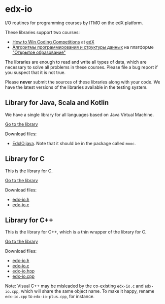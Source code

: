 # edx-io
I/O routines for programming courses by ITMO on the edX platform.

These libraries support two courses:
* [How to Win Coding Competitions](https://courses.edx.org/courses/course-v1:ITMOx+I2CPx+3T2017/course/) at [edX](https://edx.org)
* [Алгоритмы программирования и структуры данных](https://openedu.ru/course/ITMOUniversity/PADS/) на платформе ["Открытое образование"](https://openedu.ru)

The libraries are enough to read and write all types of data, which are necessary to solve all problems in these courses. Please file a bug report if you suspect that it is not true.

Please **never** submit the sources of these libraries along with your code. We have the latest versions of the libraries available in the testing system.

## Library for Java, Scala and Kotlin

We have a single library for all languages based on Java Virtual Machine.

[Go to the library](https://github.com/mbuzdalov/edx-io/tree/master/src/jvm)

Download files:
* [EdxIO.java](https://raw.githubusercontent.com/mbuzdalov/edx-io/master/src/jvm/mooc/EdxIO.java). Note that it should be in the package called `mooc`.

## Library for C

This is the library for C.

[Go to the library](https://github.com/mbuzdalov/edx-io/tree/master/src/c)

Download files:
* [edx-io.h](https://raw.githubusercontent.com/mbuzdalov/edx-io/master/src/c/edx-io.h)
* [edx-io.c](https://raw.githubusercontent.com/mbuzdalov/edx-io/master/src/c/edx-io.c)

## Library for C++

This is the library for C++, which is a thin wrapper of the library for C.

[Go to the library](https://github.com/mbuzdalov/edx-io/tree/master/src/c++)

Download files:
* [edx-io.h](https://raw.githubusercontent.com/mbuzdalov/edx-io/master/src/c/edx-io.h)
* [edx-io.c](https://raw.githubusercontent.com/mbuzdalov/edx-io/master/src/c/edx-io.c)
* [edx-io.hpp](https://raw.githubusercontent.com/mbuzdalov/edx-io/master/src/c++/edx-io.hpp)
* [edx-io.cpp](https://raw.githubusercontent.com/mbuzdalov/edx-io/master/src/c++/edx-io.cpp)

Note: Visual C++ may be misleaded by the co-existing `edx-io.c` and `edx-io.cpp`, which will share the same object name. 
To make it happy, rename `edx-io.cpp` to `edx-io-plus.cpp`, for instance.

